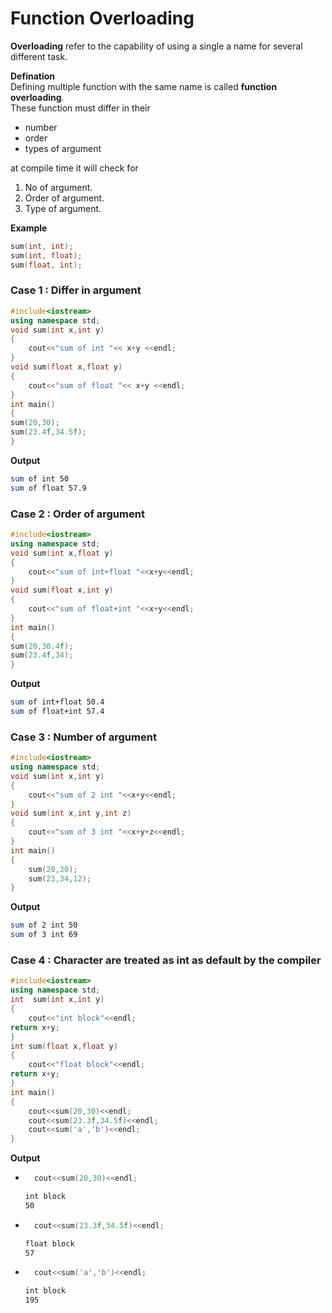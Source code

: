 # Function Overloading

**Overloading** refer to the capability of using a single a name for several different task.

**Defination**  
Defining multiple function with the same name is called **function overloading**.    
These function must differ in their  
- number
- order
- types of argument  

at compile time it will check for   
1. No of argument.
2. Order of argument.
3. Type of argument.

**Example**
```c++
sum(int, int);
sum(int, float);
sum(float, int);
```

### Case 1 : Differ in argument
```c++
#include<iostream>
using namespace std;
void sum(int x,int y)
{
    cout<<"sum of int "<< x+y <<endl;
}
void sum(float x,float y)
{
    cout<<"sum of float "<< x+y <<endl;
}
int main()
{
sum(20,30);
sum(23.4f,34.5f);
}
```
**Output**
```sh
sum of int 50
sum of float 57.9
```
### Case 2 : Order of argument
```c++
#include<iostream>
using namespace std;
void sum(int x,float y)
{
    cout<<"sum of int+float "<<x+y<<endl;
}
void sum(float x,int y)
{
    cout<<"sum of float+int "<<x+y<<endl;
}
int main()
{
sum(20,30.4f);
sum(23.4f,34);
}
```
**Output**
```sh
sum of int+float 50.4
sum of float+int 57.4
```
### Case 3 : Number of argument
```c++
#include<iostream>
using namespace std;
void sum(int x,int y)
{
    cout<<"sum of 2 int "<<x+y<<endl;
}
void sum(int x,int y,int z)
{
    cout<<"sum of 3 int "<<x+y+z<<endl;
}
int main()
{
    sum(20,30);
    sum(23,34,12);
}
```
**Output**
```sh
sum of 2 int 50
sum of 3 int 69
```
### Case 4 : Character are treated as int as default by the compiler
```c++
#include<iostream>
using namespace std;
int  sum(int x,int y)
{
    cout<<"int block"<<endl;
return x+y;
}
int sum(float x,float y)
{
    cout<<"float block"<<endl;
return x+y;
}
int main()
{
    cout<<sum(20,30)<<endl;
    cout<<sum(23.3f,34.5f)<<endl;
    cout<<sum('a','b')<<endl;
}
```

**Output**
- ```c++
    cout<<sum(20,30)<<endl; 
    ```
    ```sh
    int block
    50
    ```
- ```c++
    cout<<sum(23.3f,34.5f)<<endl; 
    ```
    ```sh
    float block
    57
    ```
- ```c++
    cout<<sum('a','b')<<endl; 
    ```
    ```sh
    int block
    195
    ```
